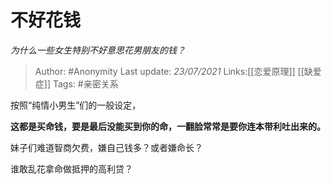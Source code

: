 # 不好花钱
*为什么一些女生特别不好意思花男朋友的钱？*

> Author: #Anonymity
> Last update: *23/07/2021*
> Links:[[恋爱原理]] [[缺爱症]]
> Tags: #亲密关系

按照“纯情小男生”们的一般设定，

**这都是买命钱，要是最后没能买到你的命，一翻脸常常是要你连本带利吐出来的。**

妹子们难道智商欠费，嫌自己钱多？或者嫌命长？

谁敢乱花拿命做抵押的高利贷？
